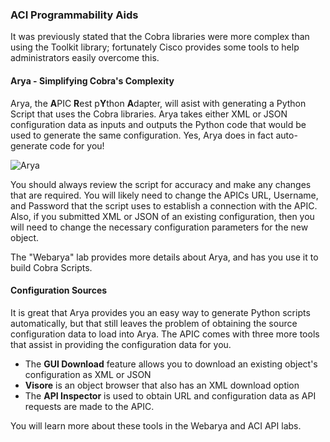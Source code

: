 ### ACI Programmability Aids
It was previously stated that the Cobra libraries were more complex than using the Toolkit library; fortunately Cisco provides some tools to help administrators easily overcome this. 

#### Arya - Simplifying Cobra's Complexity
Arya, the **A**PIC **R**est p**Y**thon **A**dapter, will asist with generating a Python Script that uses the Cobra libraries. Arya takes either XML or JSON configuration data as inputs and outputs the Python code that would be used to generate the same configuration.  Yes, Arya does in fact auto-generate code for you!

![Arya](/posts/files/intro-to-aci_programmability-options/assets/images/arya.png)

You should always review the script for accuracy and make any changes that are required. You will likely need to change the APICs URL, Username, and Password that the script uses to establish a connection with the APIC. Also, if you submitted XML or JSON of an existing configuration, then you will need to change the necessary configuration parameters for the new object.

The "Webarya" lab provides more details about Arya, and has you use it to build Cobra Scripts.

#### Configuration Sources
It is great that Arya provides you an easy way to generate Python scripts automatically, but that still leaves the problem of obtaining the source configuration data to load into Arya. The APIC comes with three more tools that assist in providing the configuration data for you.

* The **GUI Download** feature allows you to download an existing object's configuration as XML or JSON
* **Visore** is an object browser that also has an XML download option
* The **API Inspector** is used to obtain URL and configuration data as API requests are made to the APIC.

You will learn more about these tools in the Webarya and ACI API labs.
